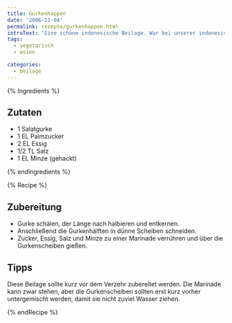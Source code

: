 ```yaml
---
title: Gurkenhappen
date: '2006-11-04'
permalink: rezepte/gurkenhappen.html
introText: "Eine schöne indonesische Beilage. War bei unserer indonesischen Reistafel dabei."
tags:
  - vegetarisch
  - asien

categories:
  - beilage
---
```


{% Ingredients %}

## Zutaten

- 1 Salatgurke
- 1 EL Palmzucker
- 2 EL Essig
- 1/2 TL Salz
- 1 EL Minze (gehackt)

{% endIngredients %}

{% Recipe %}

## Zubereitung

- Gurke schälen, der Länge nach halbieren und entkernen.
- Anschließend die Gurkenhälften in dünne Scheiben schneiden.
- Zucker, Essig, Salz und Minze zu einer Marinade verrühren und über die Gurkenscheiben gießen.

## Tipps

Diese Beilage sollte kurz vor dem Verzehr zubereitet werden. Die Marinade kann zwar stehen, aber die Gurkenscheiben sollten erst kurz vorher untergemischt werden, damit sie nicht zuviel Wasser ziehen.

{% endRecipe %}
